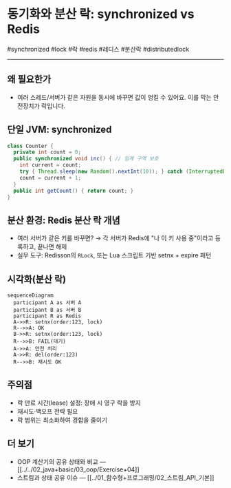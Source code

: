 # 동기화와 분산 락: synchronized vs Redis

#synchronized #lock #락 #redis #레디스 #분산락 #distributedlock

---

## 왜 필요한가

- 여러 스레드/서버가 같은 자원을 동시에 바꾸면 값이 엉킬 수 있어요. 이를 막는 안전장치가 락입니다.

## 단일 JVM: synchronized

```java
class Counter {
  private int count = 0;
  public synchronized void inc() { // 임계 구역 보호
    int current = count;
    try { Thread.sleep(new Random().nextInt(10)); } catch (InterruptedException e) {}
    count = current + 1;
  }
  public int getCount() { return count; }
}
```

## 분산 환경: Redis 분산 락 개념

- 여러 서버가 같은 키를 바꾸면? → 각 서버가 Redis에 "나 이 키 사용 중"이라고 등록하고, 끝나면 해제
- 실무 도구: Redisson의 `RLock`, 또는 Lua 스크립트 기반 setnx + expire 패턴

## 시각화(분산 락)

```mermaid
sequenceDiagram
  participant A as 서버 A
  participant B as 서버 B
  participant R as Redis
  A->>R: setnx(order:123, lock)
  R-->>A: OK
  B->>R: setnx(order:123, lock)
  R-->>B: FAIL(대기)
  A->>A: 안전 처리
  A->>R: del(order:123)
  R-->>B: 재시도 OK
```

## 주의점

- 락 만료 시간(lease) 설정: 장애 시 영구 락을 방지
- 재시도·백오프 전략 필요
- 락 범위는 최소화하여 경합을 줄이기

## 더 보기

- OOP 계산기의 공유 상태와 비교 — [[../../02_java+basic/03_oop/Exercise+04]]
- 스트림과 상태 공유 이슈 — [[../01_함수형+프로그래밍/02_스트림_API_기본]]
